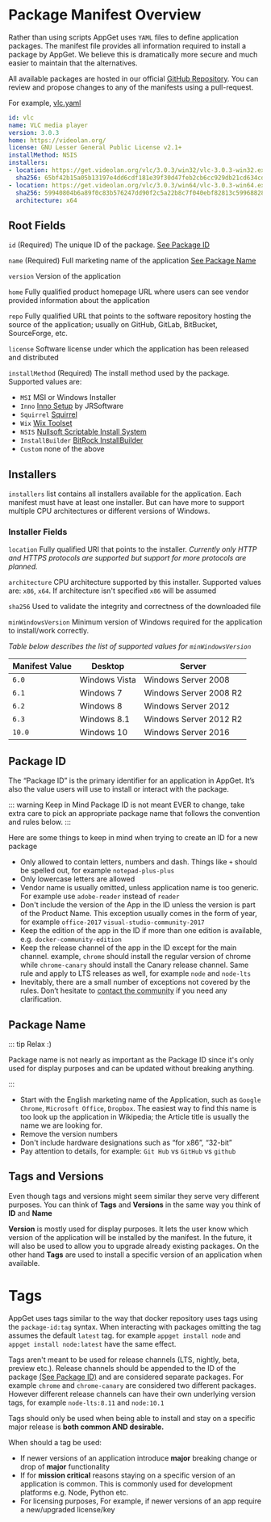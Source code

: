 # Package Manifest Overview

Rather than using scripts AppGet uses `YAML` files to define application packages. The manifest file provides all information required to install a package by AppGet. We believe this is dramatically more secure and much easier to maintain that the alternatives.

All available packages are hosted in our official [GitHub Repository](https://github.com/appget/appget.packages). You can review and propose changes to any of the manifests using a pull-request.

For example, [vlc.yaml](https://github.com/appget/appget.packages/blob/master/manifests/vlc/vlc.yaml)

```yaml
id: vlc
name: VLC media player
version: 3.0.3
home: https://videolan.org/
license: GNU Lesser General Public License v2.1+
installMethod: NSIS
installers:
- location: https://get.videolan.org/vlc/3.0.3/win32/vlc-3.0.3-win32.exe
  sha256: 65bf42b15a05b13197e4dd6cdf181e39f30d47feb2cb6cc929db21cd634cd36f
- location: https://get.videolan.org/vlc/3.0.3/win64/vlc-3.0.3-win64.exe
  sha256: 59940804b6a89f0c83b576247dd90f2c5a22b8c7f040ebf82813c59968828035
  architecture: x64
```

##  Root Fields

`id` (Required) The unique ID of the package. [See Package ID](#package-id)

`name`  (Required)  Full marketing name of the application [See Package Name](#package-name)

`version` Version of the application

`home` Fully qualified product homepage URL where users can see vendor provided information about the application

`repo` Fully qualified URL that points to the software repository hosting the source of the application; usually on GitHub, GitLab, BitBucket, SourceForge, etc.

`license` Software license under which the application has been released and distributed

`installMethod`  (Required) The install method used by the package. Supported values are:

 * `MSI` MSI or Windows Installer
 * `Inno` [Inno Setup](http://www.jrsoftware.org/isinfo.php) by JRSoftware
 * `Squirrel`  [Squirrel](https://github.com/Squirrel/Squirrel.Windows)
 * `Wix`  [Wix Toolset](http://wixtoolset.org/)
* `NSIS` [Nullsoft Scriptable Install System](http://nsis.sourceforge.net/Main_Page)
* `InstallBuilder` [BitRock InstallBuilder](https://installbuilder.bitrock.com/)
* `Custom` none of the above

## Installers

`installers` list contains all installers available for the application. Each manifest must have at least one installer. But can have more to support multiple CPU architectures or different versions of Windows.

### Installer Fields

`location` Fully qualified URI that points to the installer. *Currently only HTTP and HTTPS protocols are supported but support for more protocols are planned.*

`architecture` CPU architecture supported by this installer. Supported values are: `x86`, `x64`. If architecture isn't specified `x86` will be assumed

`sha256` Used to validate the integrity and correctness of the downloaded file

`minWindowsVersion` Minimum version of Windows required for the application to install/work correctly.

*Table below describes the list of supported values for `minWindowsVersion`*

| Manifest Value | Desktop       | Server                 |
| :------------- | ------------- | ---------------------- |
| `6.0`          | Windows Vista | Windows Server 2008    |
| `6.1`          | Windows 7     | Windows Server 2008 R2 |
| `6.2`          | Windows 8     | Windows Server 2012    |
| `6.3`          | Windows 8.1   | Windows Server 2012 R2 |
| `10.0`         | Windows 10    | Windows Server 2016    |



## Package ID

The “Package ID” is the primary identifier for an application in AppGet. It’s also the value users will use to install or interact with the package.

::: warning Keep in Mind
Package ID is not meant EVER to change, take extra care to pick an appropriate package name that follows the convention and rules below.
:::

Here are some things to keep in mind when trying to create an ID for a new package

- Only allowed to contain letters, numbers and dash. Things like `+` should be spelled out, for example `notepad-plus-plus`
- Only lowercase letters are allowed
- Vendor name is usually omitted, unless application name is too generic. For example use `adobe-reader` instead of `reader`
- Don't include the version of the App in the ID unless the version is part of the Product Name. This exception usually comes in the form of year, for example `office-2017` `visual-studio-community-2017`
- Keep the edition of the app in the ID if more than one edition is available, e.g. `docker-community-edition`
- Keep the release channel of the app in the ID except for the main channel. example, `chrome` should install the regular version of chrome while `chrome-canary` should install the Canary release channel. Same rule and apply to LTS releases as well, for example `node` and `node-lts`
- Inevitably, there are a small number of exceptions not covered by the rules. Don’t hesitate to [contact the community](https://github.com/appget/appget.packages/issues) if you need any clarification.



## Package Name

::: tip Relax :)

Package name is not nearly as important as the Package ID since it's only used for display purposes and can be updated without breaking anything.

:::

- Start with the English marketing name of the Application, such as `Google Chrome`, `Microsoft Office`, `Dropbox`. The easiest way to find this name is too look up the application in Wikipedia; the Article title is usually the name we are looking for.
- Remove the  version numbers
- Don't include hardware designations such as “for x86”, “32-bit”
- Pay attention to details, for example: `Git Hub` vs `GitHub` vs `github`



## Tags and Versions

Even though tags and versions might seem similar they serve very different purposes. You can think of **Tags** and **Versions** in the same way you think of **ID** and **Name**

**Version** is mostly used for display purposes. It lets the user know which version of the application will be installed by the manifest. In the future, it will also be used to allow you to upgrade already existing packages. On the other hand **Tags** are used to install a specific version of an application when available.



# Tags

AppGet uses tags similar to the way that docker repository uses tags using the `package-id:tag` syntax. When interacting with packages omitting the tag assumes the default `latest` tag. for example `appget install node` and `appget install node:latest` have the same effect.

Tags aren't meant to be used for release channels (LTS, nightly, beta, preview etc.). Release channels should be appended to the ID of the package [(See Package ID)](#package-id) and are considered separate packages. For example `chrome` and `chrome-canary` are considered two different packages. However different release channels can have their own underlying version tags, for example `node-lts:8.11` and `node:10.1`

Tags should only be used when being able to install and stay on a specific major release is **both common AND desirable.**



When should a tag be used:

- If newer versions of an application introduce **major** breaking change or drop of **major** functionality
- If for **mission critical** reasons staying on a specific version of an application is common. This is commonly used for development platforms e.g. Node, Python etc.
- For licensing purposes, For example, if newer versions of an app require a new/upgraded license/key
